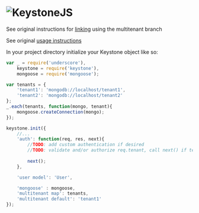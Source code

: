 ![KeystoneJS](http://keystonejs.com/images/logo.svg)
===================================

See original instructions for [linking](https://github.com/keystonejs/keystone#linking-keystone-for-development-and-testing) using the multitenant branch

See original [usage instructions](https://github.com/keystonejs/keystone#usage)

In your project directory initialize your Keystone object like so:
```javascript
var _ = require('underscore'),
    keystone = require('keystone'),
    mongoose = require('mongoose');

var tenants = {
	'tenant1': 'mongodb://localhost/tenant1',
	'tenant2': 'mongodb://localhost/tenant2'
};
_.each(tenants, function(mongo, tenant){
	mongoose.createConnection(mongo);
});

keystone.init({
    //...
	'auth': function(req, res, next){
		//TODO: add custom authentication if desired
		//TODO: validate and/or authorize req.tenant, call next() if tenant allowed, or redirect
		
		next();
	},

	'user model': 'User',

	'mongoose' : mongoose,
	'multitenant map': tenants,
	'multitenant default': 'tenant1'
});
```
